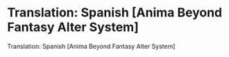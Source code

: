 # Translation: Spanish [Anima Beyond Fantasy Alter System]

Translation: Spanish [Anima Beyond Fantasy Alter System]